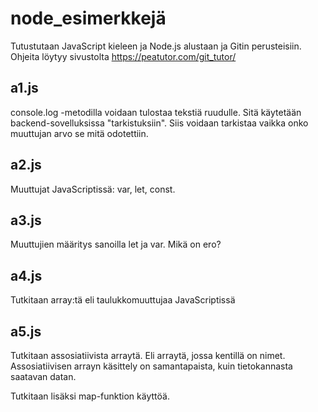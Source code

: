# node_esimerkkejä

Tutustutaan JavaScript kieleen ja Node.js alustaan ja Gitin perusteisiin. Ohjeita löytyy sivustolta https://peatutor.com/git_tutor/

## a1.js

console.log -metodilla voidaan tulostaa tekstiä ruudulle. Sitä käytetään backend-sovelluksissa "tarkistuksiin". Siis voidaan tarkistaa vaikka onko muuttujan arvo se mitä odotettiin.

## a2.js

Muuttujat JavaScriptissä: var, let, const.

## a3.js

Muuttujien määritys sanoilla let ja var. Mikä on ero?

## a4.js

Tutkitaan array:tä eli taulukkomuuttujaa JavaScriptissä

## a5.js

Tutkitaan assosiatiivista arraytä. Eli arraytä, jossa kentillä on nimet.
Assosiatiivisen arrayn käsittely on samantapaista, kuin tietokannasta saatavan datan.

Tutkitaan lisäksi map-funktion käyttöä.